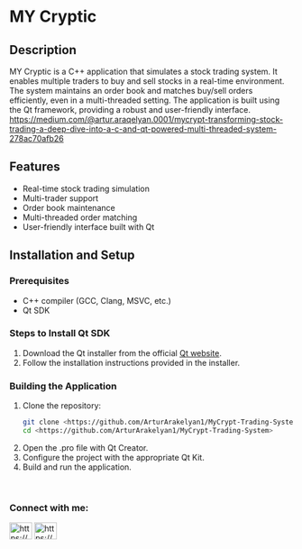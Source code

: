 
# MY Cryptic

## Description
MY Cryptic is a C++ application that simulates a stock trading system. It enables multiple traders to buy and sell stocks in a real-time environment. The system maintains an order book and matches buy/sell orders efficiently, even in a multi-threaded setting. The application is built using the Qt framework, providing a robust and user-friendly interface.
https://medium.com/@artur.araqelyan.0001/mycrypt-transforming-stock-trading-a-deep-dive-into-a-c-and-qt-powered-multi-threaded-system-278ac70afb26

## Features
- Real-time stock trading simulation
- Multi-trader support
- Order book maintenance
- Multi-threaded order matching
- User-friendly interface built with Qt

## Installation and Setup

### Prerequisites
- C++ compiler (GCC, Clang, MSVC, etc.)
- Qt SDK

### Steps to Install Qt SDK
1. Download the Qt installer from the official [Qt website](https://www.qt.io/download).
2. Follow the installation instructions provided in the installer.

### Building the Application
1. Clone the repository:
   ```sh
   git clone <https://github.com/ArturArakelyan1/MyCrypt-Trading-System>
   cd <https://github.com/ArturArakelyan1/MyCrypt-Trading-System>

  2. Open the .pro file with Qt Creator.
  3. Configure the project with the appropriate Qt Kit.
  4. Build and run the application.
<p>&nbsp</p>

<h3 align="left">Connect with me:</h3>
<p align="left">
<a href="https://www.linkedin.com/in/artur-arakelyan-9a4355278/" target="blank"><img align="center" src="https://raw.githubusercontent.com/rahuldkjain/github-profile-readme-generator/master/src/images/icons/Social/linked-in-alt.svg" alt="https://www.linkedin.com/in/artur-arakelyan-9a4355278/" height="30" width="40" /></a>
<a href="https://medium.com/@artur.araqelyan.0001" target="blank"><img align="center" src="https://raw.githubusercontent.com/rahuldkjain/github-profile-readme-generator/master/src/images/icons/Social/medium.svg" alt="https://medium.com/@artur.araqelyan.0001" height="30" width="40" /></a>
</p>
<p></p>
